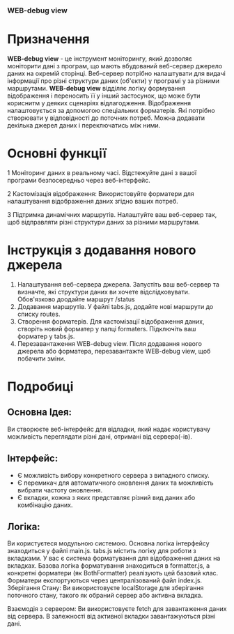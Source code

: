 ### WEB-debug view

# Призначення

**WEB-debug view** - це інструмент моніторингу, який  дозволяє моніторити дані з програм, що мають вбудований веб-сервер джерело даних на окремій сторінці. Веб-сервер потрібно налаштувати для видачі інформації про різні структури даних (об'єкти) у програмі у за різними маршрутами. **WEB-debug view** відділяє логіку формування відображення і переносить її у інший застосунок, що може бути кориснитм у деяких сценаріях відлагодження.  Відображення налаштовується за допомогою спеціальних форматерів. Які потрібно створювати у відповідності до поточних потреб. Можна додавати декілька джерел даних і переключатись між ними.


# Основні функції

1 Моніторинг даних в реальному часі. Відстежуйте дані з вашої програми безпосередньо через веб-інтерфейс.

2 Кастомізація відображення: Використовуйте форматери для налаштування відображення даних згідно ваших потреб.

3 Підтримка динамічних маршрутів. Налаштуйте ваш веб-сервер так, щоб відправляти різні структури даних за різними маршрутами.


# Інструкція з додавання нового джерела

1. Налаштування веб-сервера джерела. Запустіть ваш веб-сервер та визначте, які структури даних ви хочете відслідковувати. Обов'язково доодайте маршрут /status
2. Додавання маршрутів. У файлі tabs.js, додайте нові маршрути до списку routes.
3. Створення форматерів. Для кастомізації відображення даних, створіть новий форматер у папці formaters. Підключіть ваш форматер у tabs.js.
4. Перезавантаження WEB-debug view. Після додавання нового джерела або форматера, перезавантажте WEB-debug view, щоб побачити зміни.

# Подробиці

## Основна Ідея: 
Ви створюєте веб-інтерфейс для відладки, який надає користувачу можливість переглядати різні дані, отримані від сервера(-ів).

## Інтерфейс:

- Є можливість вибору конкретного сервера з випадного списку.
- Є перемикач для автоматичного оновлення даних та можливість вибрати частоту оновлення.
- Є вкладки, кожна з яких представляє різний вид даних або комбінацію даних.

## Логіка:

Ви користуєтеся модульною системою. Основна логіка інтерфейсу знаходиться у файлі main.js.
tabs.js містить логіку для роботи з вкладками.
У вас є система форматування для відображення даних на вкладках. Базова логіка форматування знаходиться в formatter.js, а конкретні форматери (як BothFormatter) реалізують цей базовий клас.
Форматери експортуються через централізований файл index.js.
Зберігання Стану: Ви використовуєте localStorage для зберігання поточного стану, такого як обраний сервер або активна вкладка.

Взаємодія з сервером: Ви використовуєте fetch для завантаження даних від сервера. В залежності від активної вкладки завантажуються різні дані.